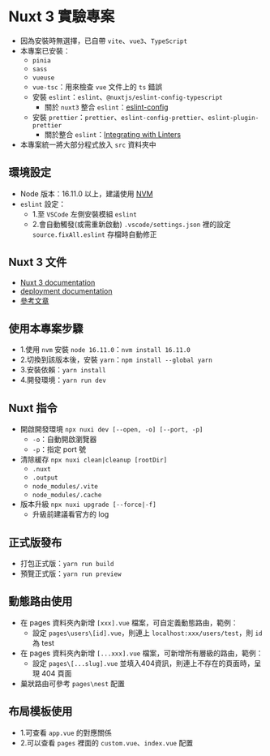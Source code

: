 # Nuxt 3 實驗專案
- 因為安裝時無選擇，已自帶 `vite`、`vue3`、`TypeScript`
- 本專案已安裝：
  - `pinia`
  - `sass`
  - `vueuse`
  - `vue-tsc`：用來檢查 `vue` 文件上的 `ts` 錯誤
  - 安裝 `eslint`：`eslint`、`@nuxtjs/eslint-config-typescript`
    - 關於 `nuxt3` 整合 `eslint`：[eslint-config](https://github.com/nuxt/eslint-config)
  - 安裝 `prettier`：`prettier`、`eslint-config-prettier`、`eslint-plugin-prettier`
    - 關於整合 `eslint`：[Integrating with Linters](https://prettier.io/docs/en/integrating-with-linters.html)
- 本專案統一將大部分程式放入 `src` 資料夾中

## 環境設定
- Node 版本：16.11.0 以上，建議使用 [NVM](https://github.com/nvm-sh/nvm)
- `eslint` 設定：
  - 1.至 `VSCode` 左側安裝模組 `eslint`
  - 2.會自動觸發(或需重新啟動) `.vscode/settings.json` 裡的設定 `source.fixAll.eslint` 存檔時自動修正

## Nuxt 3 文件
- [Nuxt 3 documentation](https://nuxt.com/docs/getting-started/introduction)
- [deployment documentation](https://nuxt.com/docs/getting-started/deployment)
- [參考文章](https://juejin.cn/post/7170746000112353293)

## 使用本專案步驟
- 1.使用 `nvm` 安裝 `node 16.11.0`：`nvm install 16.11.0`
- 2.切換到該版本後，安裝 `yarn`：`npm install --global yarn`
- 3.安裝依賴：`yarn install`
- 4.開發環境：`yarn run dev`

## Nuxt 指令
- 開啟開發環境 `npx nuxi dev [--open, -o] [--port, -p]`
  - `-o`：自動開啟瀏覽器
  - `-p`：指定 port 號
- 清除緩存 `npx nuxi clean|cleanup [rootDir]`
  - `.nuxt`
  - `.output`
  - `node_modules/.vite`
  - `node_modules/.cache`
- 版本升級 `npx nuxi upgrade [--force|-f]`
  - 升級前建議看官方的 log

## 正式版發布
- 打包正式版：`yarn run build`
- 預覽正式版：`yarn run preview`

## 動態路由使用
- 在 pages 資料夾內新增 `[xxx].vue` 檔案，可自定義動態路由，範例：
  - 設定 `pages\users\[id].vue`，則連上 `localhost:xxx/users/test`，則 `id` 為 test
- 在 pages 資料夾內新增 `[...xxx].vue` 檔案，可新增所有層級的路由，範例：
  - 設定 `pages\[...slug].vue` 並填入404資訊，則連上不存在的頁面時，呈現 404 頁面
- 巢狀路由可參考 `pages\nest` 配置

## 布局模板使用
- 1.可查看 `app.vue` 的對應關係
- 2.可以查看 `pages` 裡面的 `custom.vue`、`index.vue` 配置